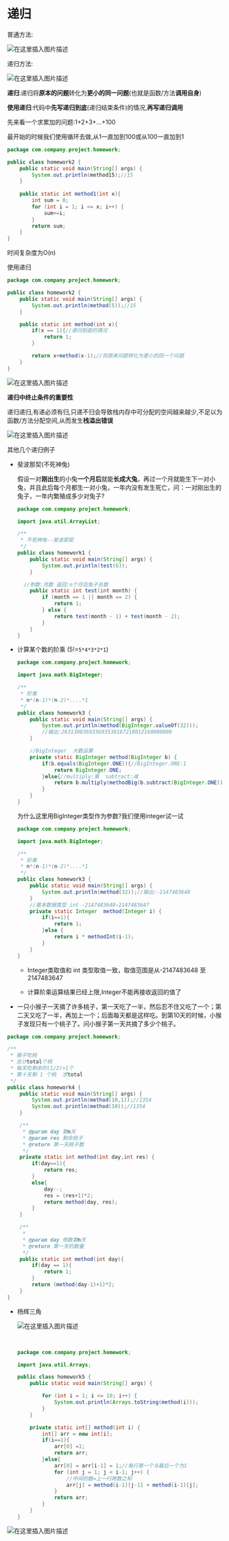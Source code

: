 ﻿# 递归

普通方法:

![在这里插入图片描述](https://img-blog.csdnimg.cn/f319b552ff534306bcdd2fec3a9e2bb4.png?x-oss-process=image/watermark,type_ZHJvaWRzYW5zZmFsbGJhY2s,shadow_50,text_Q1NETiBAbGFubGVpaGho,size_20,color_FFFFFF,t_70,g_se,x_16#pic_center)


递归方法:

![在这里插入图片描述](https://img-blog.csdnimg.cn/2f69867db535451bb2a05adeef34df25.png?x-oss-process=image/watermark,type_ZHJvaWRzYW5zZmFsbGJhY2s,shadow_50,text_Q1NETiBAbGFubGVpaGho,size_20,color_FFFFFF,t_70,g_se,x_16#pic_center)


**递归**:递归将**原本的问题**转化为**更小的同一问题**(也就是函数/方法**调用自身**)

**使用递归**:代码中**先写递归到底**(递归结束条件)的情况,**再写递归调用**

先来看一个求累加的问题:1+2+3+...+100

最开始的时候我们使用循环去做,从1一直加到100或从100一直加到1

```java
package com.company.project.homework;

public class homework2 {
    public static void main(String[] args) {
        System.out.println(method15);//15
    }
    
    public static int method1(int x){
        int sum = 0;
        for (int i = 1; i <= x; i++) {
            sum+=i;
        }
        return sum;
    }
}
```

时间复杂度为O(n)

使用递归

```java
package com.company.project.homework;

public class homework2 {
    public static void main(String[] args) {
        System.out.println(method(5));//15
    }

    public static int method(int x){
        if(x == 1){//递归到底的情况
            return 1;
        }

        return x+method(x-1);//将原来问题转化为更小的同一个问题
    }
}
```

![在这里插入图片描述](https://img-blog.csdnimg.cn/403cd60b4cb546d3ab6edff745726973.png?x-oss-process=image/watermark,type_ZHJvaWRzYW5zZmFsbGJhY2s,shadow_50,text_Q1NETiBAbGFubGVpaGho,size_20,color_FFFFFF,t_70,g_se,x_16#pic_center)


**递归中终止条件的重要性**

递归递归,有递必须有归,只递不归会导致栈内存中可分配的空间越来越少,不足以为函数/方法分配空间,从而发生**栈溢出错误**

![在这里插入图片描述](https://img-blog.csdnimg.cn/682efdf55c364843a039ed091b8d4098.png?x-oss-process=image/watermark,type_ZHJvaWRzYW5zZmFsbGJhY2s,shadow_50,text_Q1NETiBAbGFubGVpaGho,size_20,color_FFFFFF,t_70,g_se,x_16#pic_center)


其他几个递归例子

- 斐波那契(不死神兔)

  假设一对**刚出生**的小兔**一个月后**就能**长成大兔**，再过一个月就能生下一对小兔，并且此后每个月都生一对小兔，一年内没有发生死亡，问：一对刚出生的兔子，一年内繁殖成多少对兔子? 

  ```java
  package com.company.project.homework;
  
  import java.util.ArrayList;
  
  /**
   * 不死神兔--斐波那契
   */
  public class homework1 {
      public static void main(String[] args) {
          System.out.println(test(6));
      }
  
  	//参数:月数 返回:n个月后兔子总数
      public static int test(int month) {
          if (month == 1 || month == 2) {
              return 1;
          } else {
              return test(month - 1) + test(month - 2);
          }
      }
  }
  ```

- 计算某个数的阶乘 (5!=`5*4*3*2*1`)

  ```java
  package com.company.project.homework;
  
  import java.math.BigInteger;
  
  /**
   * 阶乘
   * n*(n-1)*(n-2)*....*1
   */
  public class homework3 {
      public static void main(String[] args) {
          System.out.println(method(BigInteger.valueOf(32)));
          //输出:263130836933693530167218012160000000
      }
  
      //BigInteger  大数运算
      private static BigInteger method(BigInteger b) {
          if(b.equals(BigInteger.ONE)){//BigInteger.ONE:1
              return BigInteger.ONE;
          }else{//multiply:乘  subtract:减
              return b.multiply(methodBig(b.subtract(BigInteger.ONE)));
          }
      }
  }
  ```

  为什么这里用BigInteger类型作为参数?我们使用integer试一试

  ```java
  package com.company.project.homework;
  
  import java.math.BigInteger;
  
  /**
   * 阶乘
   * n*(n-1)*(n-2)*....*1
   */
  public class homework3 {
      public static void main(String[] args) {
          System.out.println(method(32));//输出:-2147483648
      }
      //基本数据类型 int -2147483648~2147483647
      private static Integer  method(Integer i) {
          if(i==1){
              return 1;
          }else {
              return i * methodInt(i-1);
          }
      }
  }
  ```

  - Integer类取值和 int 类型取值一致，取值范围是从-2147483648 至 2147483647 

  - 计算阶乘运算结果已经上限,Integer不能再接收返回的值了

-  一只小猴子一天摘了许多桃子，第一天吃了一半，然后忍不住又吃了一个；第二天又吃了一半，再加上一个；后面每天都是这样吃。到第10天的时候，小猴子发现只有一个桃子了。问小猴子第一天共摘了多少个桃子。 

  ```java
  package com.company.project.homework;
  
  /**
   * 猴子吃桃
   * 总计total个桃
   * 每天吃剩余的(1/2)+1个
   * 第十天剩 1 个桃  求total
   */
  public class homework4 {
      public static void main(String[] args) {
          System.out.println(method(10,1));//1354
          System.out.println(method(10));//1354
      }
  
      /**
       * @param day 第n天
       * @param res 剩余桃子
       * @return 第一天桃子数
       */
      private static int method(int day,int res) {
          if(day==1){
              return res;
          }
          else{
              day--;
              res = (res+1)*2;
              return method(day, res);
          }
      }
  
      /**
       *
       * @param day 倒数第n天
       * @return 第一天的数量
       */
      public static int method(int day){
          if(day == 1){
              return 1;
          }
          return (method(day-1)+1)*2;
      }
  }
  ```

- 杨辉三角

  ![在这里插入图片描述](https://img-blog.csdnimg.cn/b5d2b6147e0b4284b9ef783f5ec92f60.jpg?x-oss-process=image/watermark,type_ZHJvaWRzYW5zZmFsbGJhY2s,shadow_50,text_Q1NETiBAbGFubGVpaGho,size_20,color_FFFFFF,t_70,g_se,x_16#pic_center)


  ​	

  ```java
  package com.company.project.homework;
  
  import java.util.Arrays;
  
  public class homework5 {
      public static void main(String[] args) {
  
          for (int i = 1; i <= 10; i++) {
              System.out.println(Arrays.toString(method(i)));
          }
      }
  
      private static int[] method(int i) {
          int[] arr = new int[i];
          if(i==1){
              arr[0] =1;
              return arr;
          }else{
              arr[0] = arr[i-1] = 1;//每行第一个与最后一个为1
              for (int j = 1; j < i-1; j++) {
                  //中间的数=上一行两数之和
                  arr[j] = method(i-1)[j-1] + method(i-1)[j];
              }
              return arr;
          }
      }
  }
  ```

![在这里插入图片描述](https://img-blog.csdnimg.cn/abd248e1976e4517a922172279f51b2f.png?x-oss-process=image/watermark,type_ZHJvaWRzYW5zZmFsbGJhY2s,shadow_50,text_Q1NETiBAbGFubGVpaGho,size_20,color_FFFFFF,t_70,g_se,x_16#pic_center)


